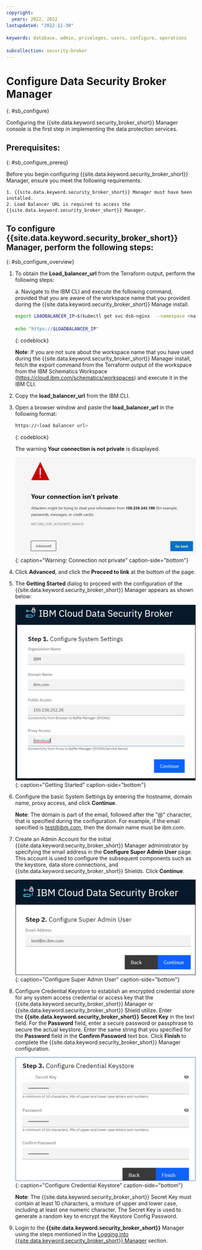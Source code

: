 ```yaml
---
copyright:
  years: 2022, 2022
lastupdated: "2022-11-30"

keywords: database, admin, priveleges, users, configure, operations

subcollection: security-broker
---
```


# Configure Data Security Broker Manager
{: #sb_configure}

Configuring the {{site.data.keyword.security_broker_short}} Manager console is the first step
in implementing the data protection services.

## **Prerequisites:**
{: #sb_configure_prereq}

Before you begin configuring {{site.data.keyword.security_broker_short}} Manager, ensure you meet the
following requirements:

    1. {{site.data.keyword.security_broker_short}} Manager must have been installed.
    2. Load Balancer URL is required to access the {{site.data.keyword.security_broker_short}} Manager.



## To configure {{site.data.keyword.security_broker_short}} Manager, perform the following steps:
{: #sb_configure_overview}

1. To obtain the **Load_balancer_url** from the Terraform output, perform the following steps:

    a. Navigate to the IBM CLI and execute the following command, provided that you are aware of the workspace name that you provided during the {{site.data.keyword.security_broker_short}} Manage install.

    ```sh
    export LOADBALANCER_IP=$(kubectl get svc dsb-nginx  --namespace <namespace name> -o jsonpath='{.status.loadBalancer.ingress[0].ip}')

    echo "https://$LOADBALANCER_IP"
    ```
    {: codeblock}    

    **Note**: If you are not sure about the workspace name that you have used during the {{site.data.keyword.security_broker_short}} Manager install, fetch the export command from the Terraform output of the workspace from the IBM Schematics Workspace (https://cloud.ibm.com/schematics/workspaces) and execute it in the IBM CLI.

2. Copy the **load_balancer_url** from the IBM CLI.
3. Open a browser window and paste the **load_balancer_url** in the following format:

    ```sh
    https://<load balancer url>
    ```
    {: codeblock}    

    The warning **Your connection is not private** is disaplayed.

    ![Warning: Connection not private](../images/warning.svg){: caption="Warning: Connection not private" caption-side="bottom"}

4. Click **Advanced**, and click the **Proceed to link** at the bottom of the page.

5. The **Getting Started** dialog to proceed with the configuration of the {{site.data.keyword.security_broker_short}} Manager appears as shown below:

    ![Getting Started](../images/getting_started.svg){: caption="Getting Started" caption-side="bottom"}

6. Configure the basic System Settings by entering the hostname, domain name, proxy access, and click **Continue**.

    **Note**: The domain is part of the email, followed after the "@" character, that is specified during the configuration. For example, if the email specified is test@ibm.com, then the domain name must be ibm.com.

7. Create an Admin Account for the initial {{site.data.keyword.security_broker_short}} Manager administrator by specifying the email address in the **Configure Super Admin User** page. This account is   used to configure the subsequent components such as the keystore, data store connections, and {{site.data.keyword.security_broker_short}} Shields. Click **Continue**.

    ![Configure Super Admin User](../images/superadmin.svg){: caption="Configure Super Admin User" caption-side="bottom"}

8. Configure Credential Keystore to establish an encrypted credential store for any system access credential or access key that the {{site.data.keyword.security_broker_short}} Manager or {{site.data.keyword.security_broker_short}} Shield utilize. Enter the **{{site.data.keyword.security_broker_short}}** **Secret Key** in the text field. For the **Password** field, enter a secure password or passphrase to secure the actual keystore. Enter the same string that you specified for the **Password** field in the **Confirm Password** text box. Click **Finish** to complete the {{site.data.keyword.security_broker_short}} Manager configuration.

    ![Configure Credential Keystore](../images/secret_key.svg){: caption="Configure Credential Keystore" caption-side="bottom"}

    **Note**: The {{site.data.keyword.security_broker_short}} Secret Key must contain at least 10 characters, a mixture of upper and lower case, including at least one numeric character. The Secret Key is used to generate a random key to encrypt the Keystore Config Password.

9. Login to the **{{site.data.keyword.security_broker_short}}** Manager using the steps mentioned in the [Logging into {{site.data.keyword.security_broker_short}} Manager](/docs/security-broker?topic=security-broker-sb_login) section.
